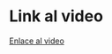 # Link al video 


[Enlace al video](https://drive.google.com/file/d/1ltQPKLnNoMqIzHPG8MlfN2oYwQnGbD3a/view?usp=sharing)
